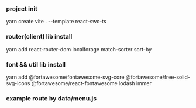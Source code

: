 ### project init

yarn create vite . --template react-swc-ts

### router(client) lib install

yarn add react-router-dom localforage match-sorter sort-by

### font && util lib install

yarn add @fortawesome/fontawesome-svg-core @fortawesome/free-solid-svg-icons @fortawesome/react-fontawesome lodash immer

### example route by data/menu.js
